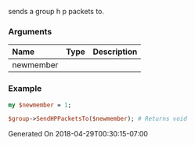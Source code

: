 sends a group h p packets to.
### Arguments
**Name**|**Type**|**Description**
:---|:---|:---
newmember||

### Example

```perl
my $newmember = 1;

$group->SendHPPacketsTo($newmember); # Returns void
```


Generated On 2018-04-29T00:30:15-07:00